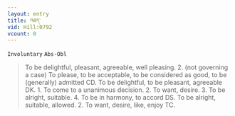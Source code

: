 ```yaml
---
layout: entry
title: འཐད་
vid: Hill:0792
vcount: 0
---
```

`Involuntary` `Abs-Obl`
> To be delightful, pleasant, agreeable, well pleasing\.
 2\.
 (not governing a case) To please, to be acceptable, to be considered as good, to be (generally) admitted CD\.
 To be delightful, to be pleasant, agreeable DK\.
 1\.
 To come to a unanimous decision\.
 2\.
 To want, desire\.
 3\.
 To be alright, suitable\.
 4\.
 To be in harmony, to accord DS\.
 To be alright, suitable, allowed\.
 2\.
 To want, desire, like, enjoy TC\.

